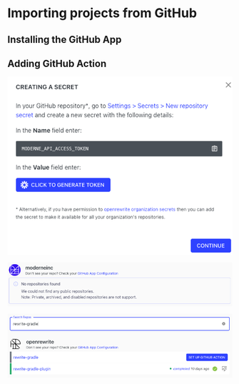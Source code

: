 # Importing projects from GitHub

## Installing the GitHub App

## Adding GitHub Action

![](../.gitbook/assets/configure-repos-setup-action.png)

![](../.gitbook/assets/configure-repos-no-repos-found.png)

![](../.gitbook/assets/configure-repos-filter.png)

